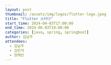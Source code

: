 ```yaml
---
layout: post
thumbnail: /assets/img/logos/flutter-logo.jpeg
title: "Flutter 스터디"
start_time: 2024-04-03T17:00:00
end_time: 2024-06-03T19:00:00
categories: [java, spring, springboot]
author: 김남주
attendees:
  - 김남주
  - 김민석
  - 정채빈
---
```

